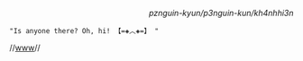 <p align="right"><i>pznguin-kyun/p3nguin-kun/kh4nhhi3n</i></p>

```
"Is anyone there? Oh, hi! 【=◈︿◈=】 "
```

//[www](https://pznguin.is-a.dev)//
